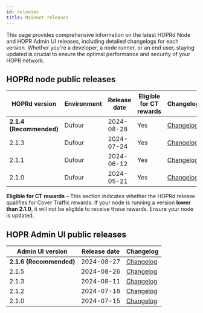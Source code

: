 ```yaml
---
id: releases
title: Mainnet releases
---
```


This page provides comprehensive information on the latest HOPRd Node and HOPR Admin UI releases, including detailed changelogs for each version. Whether you're a developer, a node runner, or an end user, staying updated is crucial to ensure the optimal performance and security of your HOPR network.

## HOPRd node public releases 

| HOPRd version | Environment | Release date | Eligible for CT rewards |  Changelog |
|-----|-----|------|-----|-----|
| **2.1.4 (Recommended)** | Dufour | 2024-08-28 | Yes | [Changelog](https://github.com/hoprnet/hoprnet/releases/tag/v2.1.4) |
| 2.1.3 | Dufour | 2024-07-24 | Yes | [Changelog](https://github.com/hoprnet/hoprnet/releases/tag/v2.1.3) |
| 2.1.1 | Dufour | 2024-06-12 | Yes | [Changelog](https://github.com/hoprnet/hoprnet/releases/tag/v2.1.1) |
| 2.1.0 | Dufour | 2024-05-21 | Yes | [Changelog](https://github.com/hoprnet/hoprnet/releases/tag/v2.1.0) |

**Eligible for CT rewards** – This section indicates whether the HOPRd release qualifies for Cover Traffic rewards. If your node is running a version **lower than 2.1.0**, it will not be eligible to receive these rewards. Ensure your node is updated.

## HOPR Admin UI public releases 

|  Admin UI version | Release date | Changelog |
|-----|-----|-----|
| **2.1.6 (Recommended)**  | 2024-08-27  | [Changelog](https://github.com/hoprnet/hopr-admin/releases/tag/v2.1.5) |
| 2.1.5 | 2024-08-26  | [Changelog](https://github.com/hoprnet/hopr-admin/releases/tag/v2.1.5) |
| 2.1.3 | 2024-08-11  | [Changelog](https://github.com/hoprnet/hopr-admin/releases/tag/v2.1.3) |
| 2.1.2 | 2024-07-18  | [Changelog](https://github.com/hoprnet/hopr-admin/releases/tag/v2.1.2) |
| 2.1.0 | 2024-07-15  | [Changelog](https://github.com/hoprnet/hopr-admin/releases/tag/v2.1.0) |